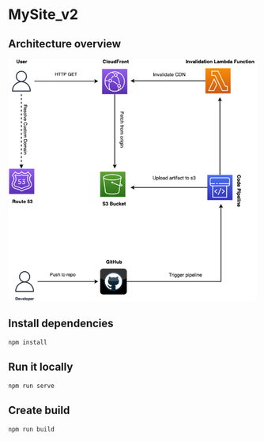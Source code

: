 # MySite_v2

## Architecture overview

![Architecture](MySite-Architecture.png)

## Install dependencies

```
npm install
```

## Run it locally
```
npm run serve
```

## Create build
```
npm run build
```